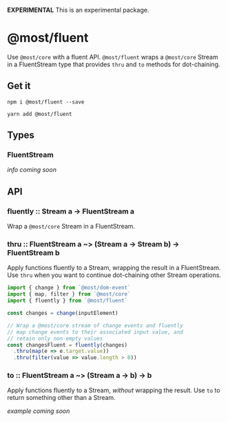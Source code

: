 **EXPERIMENTAL** This is an experimental package.

# @most/fluent

Use `@most/core` with a fluent API.  `@most/fluent` wraps a `@most/core` Stream in a FluentStream type that provides `thru` and `to` methods for dot-chaining.

## Get it

`npm i @most/fluent --save`

`yarn add @most/fluent`

## Types

### FluentStream

*info coming soon*

## API

### fluently :: Stream a &rarr; FluentStream a

Wrap a `@most/core` Stream in a FluentStream.

### thru :: FluentStream a ~> (Stream a &rarr; Stream b) &rarr; FluentStream b

Apply functions fluently to a Stream, wrapping the result in a FluentStream.  Use `thru` when you want to continue dot-chaining other Stream operations.

```js
import { change } from `@most/dom-event`
import { map, filter } from `@most/core`
import { fluently } from `@most/fluent`

const changes = change(inputElement)

// Wrap a @most/core stream of change events and fluently
// map change events to their associated input value, and
// retain only non-empty values
const changesFluent = fluently(changes)
  .thru(map(e => e.target.value))
  .thru(filter(value => value.length > 0))
```

### to :: FluentStream a ~> (Stream a &rarr; b) &rarr; b

Apply functions fluently to a Stream, _without_ wrapping the result.  Use `to` to return something other than a Stream.

*example coming soon*
